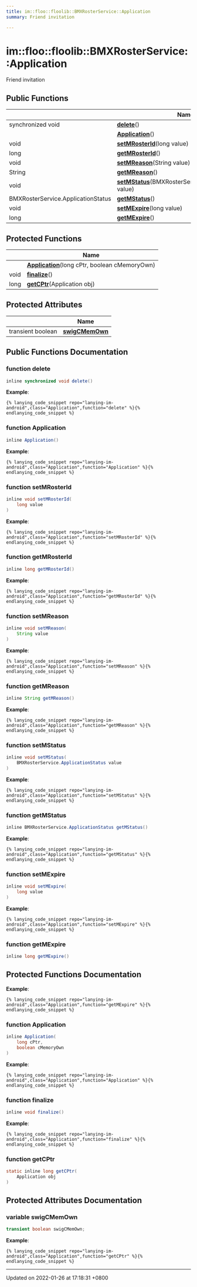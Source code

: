 ```yaml
---
title: im::floo::floolib::BMXRosterService::Application
summary: Friend invitation 

---
```


# im::floo::floolib::BMXRosterService::Application



Friend invitation 

## Public Functions

|                | Name           |
| -------------- | -------------- |
| synchronized void | **[delete](classim_1_1floo_1_1floolib_1_1_b_m_x_roster_service_1_1_application.md#function-delete)**() |
| | **[Application](classim_1_1floo_1_1floolib_1_1_b_m_x_roster_service_1_1_application.md#function-application)**() |
| void | **[setMRosterId](classim_1_1floo_1_1floolib_1_1_b_m_x_roster_service_1_1_application.md#function-setmrosterid)**(long value) |
| long | **[getMRosterId](classim_1_1floo_1_1floolib_1_1_b_m_x_roster_service_1_1_application.md#function-getmrosterid)**() |
| void | **[setMReason](classim_1_1floo_1_1floolib_1_1_b_m_x_roster_service_1_1_application.md#function-setmreason)**(String value) |
| String | **[getMReason](classim_1_1floo_1_1floolib_1_1_b_m_x_roster_service_1_1_application.md#function-getmreason)**() |
| void | **[setMStatus](classim_1_1floo_1_1floolib_1_1_b_m_x_roster_service_1_1_application.md#function-setmstatus)**(BMXRosterService.ApplicationStatus value) |
| BMXRosterService.ApplicationStatus | **[getMStatus](classim_1_1floo_1_1floolib_1_1_b_m_x_roster_service_1_1_application.md#function-getmstatus)**() |
| void | **[setMExpire](classim_1_1floo_1_1floolib_1_1_b_m_x_roster_service_1_1_application.md#function-setmexpire)**(long value) |
| long | **[getMExpire](classim_1_1floo_1_1floolib_1_1_b_m_x_roster_service_1_1_application.md#function-getmexpire)**() |

## Protected Functions

|                | Name           |
| -------------- | -------------- |
| | **[Application](classim_1_1floo_1_1floolib_1_1_b_m_x_roster_service_1_1_application.md#function-application)**(long cPtr, boolean cMemoryOwn) |
| void | **[finalize](classim_1_1floo_1_1floolib_1_1_b_m_x_roster_service_1_1_application.md#function-finalize)**() |
| long | **[getCPtr](classim_1_1floo_1_1floolib_1_1_b_m_x_roster_service_1_1_application.md#function-getcptr)**(Application obj) |

## Protected Attributes

|                | Name           |
| -------------- | -------------- |
| transient boolean | **[swigCMemOwn](classim_1_1floo_1_1floolib_1_1_b_m_x_roster_service_1_1_application.md#variable-swigcmemown)**  |

## Public Functions Documentation

### function delete

```java
inline synchronized void delete()
```


**Example**:
```
{% lanying_code_snippet repo="lanying-im-android",class="Application",function="delete" %}{% endlanying_code_snippet %}
```
### function Application

```java
inline Application()
```


**Example**:
```
{% lanying_code_snippet repo="lanying-im-android",class="Application",function="Application" %}{% endlanying_code_snippet %}
```
### function setMRosterId

```java
inline void setMRosterId(
    long value
)
```


**Example**:
```
{% lanying_code_snippet repo="lanying-im-android",class="Application",function="setMRosterId" %}{% endlanying_code_snippet %}
```
### function getMRosterId

```java
inline long getMRosterId()
```


**Example**:
```
{% lanying_code_snippet repo="lanying-im-android",class="Application",function="getMRosterId" %}{% endlanying_code_snippet %}
```
### function setMReason

```java
inline void setMReason(
    String value
)
```


**Example**:
```
{% lanying_code_snippet repo="lanying-im-android",class="Application",function="setMReason" %}{% endlanying_code_snippet %}
```
### function getMReason

```java
inline String getMReason()
```


**Example**:
```
{% lanying_code_snippet repo="lanying-im-android",class="Application",function="getMReason" %}{% endlanying_code_snippet %}
```
### function setMStatus

```java
inline void setMStatus(
    BMXRosterService.ApplicationStatus value
)
```


**Example**:
```
{% lanying_code_snippet repo="lanying-im-android",class="Application",function="setMStatus" %}{% endlanying_code_snippet %}
```
### function getMStatus

```java
inline BMXRosterService.ApplicationStatus getMStatus()
```


**Example**:
```
{% lanying_code_snippet repo="lanying-im-android",class="Application",function="getMStatus" %}{% endlanying_code_snippet %}
```
### function setMExpire

```java
inline void setMExpire(
    long value
)
```


**Example**:
```
{% lanying_code_snippet repo="lanying-im-android",class="Application",function="setMExpire" %}{% endlanying_code_snippet %}
```
### function getMExpire

```java
inline long getMExpire()
```


## Protected Functions Documentation

**Example**:
```
{% lanying_code_snippet repo="lanying-im-android",class="Application",function="getMExpire" %}{% endlanying_code_snippet %}
```
### function Application

```java
inline Application(
    long cPtr,
    boolean cMemoryOwn
)
```


**Example**:
```
{% lanying_code_snippet repo="lanying-im-android",class="Application",function="Application" %}{% endlanying_code_snippet %}
```
### function finalize

```java
inline void finalize()
```


**Example**:
```
{% lanying_code_snippet repo="lanying-im-android",class="Application",function="finalize" %}{% endlanying_code_snippet %}
```
### function getCPtr

```java
static inline long getCPtr(
    Application obj
)
```


## Protected Attributes Documentation

### variable swigCMemOwn

```java
transient boolean swigCMemOwn;
```


**Example**:
```
{% lanying_code_snippet repo="lanying-im-android",class="Application",function="getCPtr" %}{% endlanying_code_snippet %}
```
-------------------------------

Updated on 2022-01-26 at 17:18:31 +0800